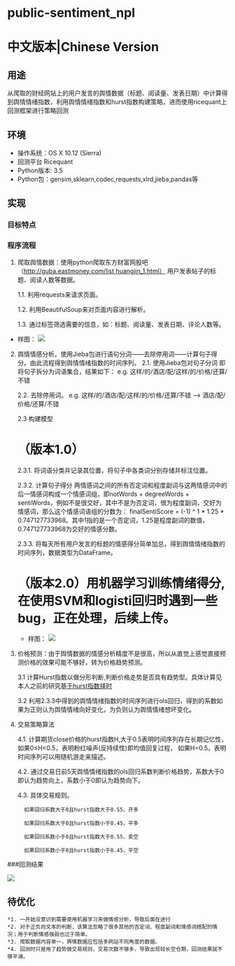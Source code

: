 # public-sentiment_npl

# 中文版本|Chinese Version

## 用途

从爬取的财经网站上的用户发言的舆情数据（标题、阅读量、发表日期）中计算得到舆情情绪指数，利用舆情情绪指数和hurst指数构建策略，进而使用ricequant上回测框架进行策略回测

## 环境

* 操作系统：OS X 10.12 (Sierra) 
* 回测平台 Ricequant
* Python版本: 3.5
* Python包：gensim,sklearn,codec,requests,xlrd,jieba,pandas等

## 实现

### 目标特点


### 程序流程

1. 爬取舆情数据：使用python爬取东方财富网股吧（http://guba.eastmoney.com/list,huangjin_1.html） 用户发表帖子的标题、阅读人数等数据。

    1.1. 利用requests来请求页面。
  
    1.2. 利用BeautifulSoup来对页面内容进行解析。
  
    1.3. 通过标签筛选需要的信息，如：标题、阅读量、发表日期、评论人数等。
    
  * 样图：
  ![](http://i1.piimg.com/588926/4496c7b59e586ef2.jpg)
2. 舆情情感分析。使用Jieba包进行语句分词——去除停用词——计算句子得分。由此流程得到舆情情绪指数的时间序列。
    2.1. 使用Jieba包对句子分词 即将句子拆分为词语集合，结果如下：
        e.g. 这样/的/酒店/配/这样/的/价格/还算/不错
        
    2.2. 去除停用词。 e.g. 这样/的/酒店/配/这样/的/价格/还算/不错
                    --> 酒店/配/价格/还算/不错
                  
    2.3 构建模型 
      # （版本1.0）
  
      2.3.1. 将词语分类并记录其位置，将句子中各类词分别存储并标注位置。
    
      2.3.2. 计算句子得分 两情感词之间的所有否定词和程度副词与这两情感词中的后一情感词构成一个情感词组，即notWords + degreeWords + sentiWords，例如不是很交好，其中不是为否定词，很为程度副词，交好为情感词，那么这个情感词语组的分数为：
finalSentiScore = (-1) ^ 1 * 1.25 * 0.747127733968。其中1指的是一个否定词，1.25是程度副词的数值，0.747127733968为交好的情感分数。

      2.3.3. 将每天所有用户发言的标题的情感得分简单加总，得到舆情情绪指数的时间序列，数据类型为DataFrame。
      
      # （版本2.0）用机器学习训练情绪得分,在使用SVM和logisti回归时遇到一些bug，正在处理，后续上传。
    
    * 样图：
    ![](http://i2.muimg.com/588926/849cbc3fe8cd28b9.jpg)
    
3. 价格预测：由于舆情数据的情感分析精度不是很高，所以从直觉上感觉直接预测价格的效果可能不够好，转为价格趋势预测。

    3.1 计算Hurst指数以做分形判断,判断价格走势是否具有趋势型。具体计算见本人之前的研究[基于hurst指数择时](https://www.ricequant.com/community/topic/2263/)
    
    3.2 利用2.3.3中得到的舆情情绪指数的时间序列进行ols回归，得到的系数如果为正则认为舆情情绪向好变化，为负则认为舆情情绪想坏变化。
    
4. 交易策略算法

    4.1. 计算期货close价格的hurst指数H,大于0.5表明时间序列存在长期记忆性，如果0≤H<0.5，表明粉红噪声(反持续性)即均值回复过程， 如果H=0.5，表明时间序列可以用随机游走来描述。
    
    4.2. 通过交易日前5天舆情情绪指数的ols回归系数判断价格趋势，系数大于0即认为趋势向上，系数小于0即认为趋势向下。
    
    4.3. 具体交易规则。
    
         如果回归系数大于0且hurst指数大于0.55，开多

         如果回归系数大于0且hurst指数小于0.45，平多

         如果回归系数小于0且hurst指数大于0.55，卖空

         如果回归系数小于0且hurst指数小于0.45，平空

###回测结果

  ![](http://i2.muimg.com/588926/731509f44ed06f0e.jpg)

## 待优化
    *1. 一开始没意识到需要使用机器学习来做情感分析，导致后面在进行
    *2. 对于正负向文本的判断，该算法忽略了很多其他的否定词、程度副词和情感词搭配的情况；用于判断情感强弱也过于简单。
    *3. 爬取数据内容单一，舆情数据应包括多网站不同角度的数据。
    *4. 回测时只是用了趋势做交易规则，交易次数不够多，导致出现较长空仓期，回测结果就不够平滑。

